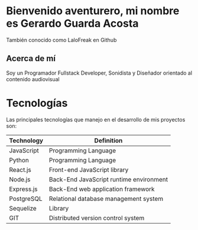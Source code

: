 # Bienvenido aventurero, mi nombre es Gerardo Guarda Acosta
También conocido como LaloFreak en Github

## Acerca de mí

Soy un Programador Fullstack Developer, Sonidista y Diseñador orientado al contenido audiovisual

# Tecnologías

Las principales tecnologías que manejo en el desarrollo de mis proyectos son:

|  Technology   | Definition |
| ------------- | ------------- |
| JavaScript  | Programming Language  |
| Python  | Programming Language |
| React.js | Front-end JavaScript library |
| Node.js |  Back-End JavaScript runtime environment |
| Express.js | Back-End web application framework  |
| PostgreSQL | Relational database management system  |
| Sequelize | Library |
| GIT | Distributed version control system |
